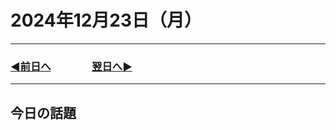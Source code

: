 # 2024年12月23日（月）

---

### [◀️前日へ](https://github.com/yuasys/chatty-journal/blob/main/2024/12/2024-12-21.md)&emsp;&emsp;&emsp;&emsp;[翌日へ▶️](https://github.com/yuasys/chatty-journal/blob/main/2024/12/2024-12-23.md)

---

## 今日の話題
